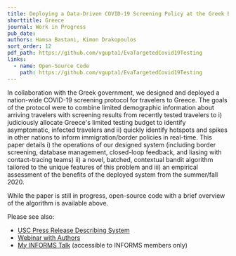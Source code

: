 ```yaml
---
title: Deploying a Data-Driven COVID-19 Screening Policy at the Greek Border
shorttitle: Greece
journal: Work in Progress
pub_date: 
authors: Hamsa Bastani, Kimon Drakopoulos
sort_order: 12
pdf_path: https://github.com/vgupta1/EvaTargetedCovid19Testing
links:
  - name: Open-Source Code
    path: https://github.com/vgupta1/EvaTargetedCovid19Testing
---
```

In collaboration with the Greek government, we designed and deployed a nation-wide COVID-19 screening protocol for travelers to Greece.  The goals of the protocol were to combine limited demographic information about arriving travelers with screening results from recently tested travelers to i) judiciously allocate Greece's limited testing budget to identify asymptomatic, infected travelers and ii) quickly identify hotspots and spikes in other nations to inform immigration/border policies in real-time.  This paper details i) the operations of our designed system (including border screening, database management, closed-loop feedback, and liasing with contact-tracing teams) ii) a novel, batched, contextual bandit algorithm tailored to the unique features of this problem and iii) an empirical assessment of the benefits of the deployed system from the summer/fall 2020.  

While the paper is still in progress, open-source code with a brief overview of the algorithm is available above.  

Please see also:
 - [USC Press Release Describing System](https://pressroom.usc.edu/reopen-greek-economy/)
 - [Webinar with Authors](https://vimeo.com/479149925)
 - [My INFORMS Talk](https://cattendee.abstractsonline.com/meeting/9022/presentation/1935
) (accessible to INFORMS members only)

